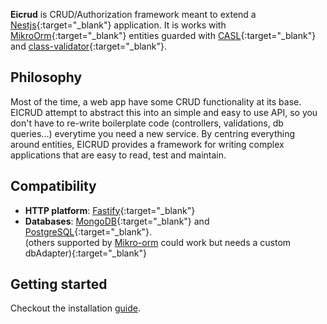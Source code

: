 

**Eicrud** is CRUD/Authorization framework meant to extend a [Nestjs](https://github.com/nestjs/nest){:target="_blank"} application. It is works with [MikroOrm](https://mikro-orm.io/){:target="_blank"} entities  guarded with [CASL](https://casl.js.org){:target="_blank"} and [class-validator](https://github.com/typestack/class-validator){:target="_blank"}.


## Philosophy
Most of the time, a web app have some CRUD functionality at its base. EICRUD attempt to abstract this into an simple and easy to use API, so you don't have to re-write boilerplate code (controllers, validations, db queries...) everytime you need a new service. By centring everything around entities, EICRUD provides a framework for writing complex applications that are easy to read, test and maintain.

## Compatibility 

- **HTTP platform**: [Fastify](https://fastify.dev){:target="_blank"}
- **Databases**: [MongoDB](https://www.mongodb.com/docs/v5.0/tutorial/convert-replica-set-to-replicated-shard-cluster){:target="_blank"} and [PostgreSQL](https://www.postgresql.org/){:target="_blank"}.  
(others supported by [Mikro-orm](https://mikro-orm.io) could work but needs a custom dbAdapter){:target="_blank"}

## Getting started

Checkout the installation [guide](/1.%20Installation).
